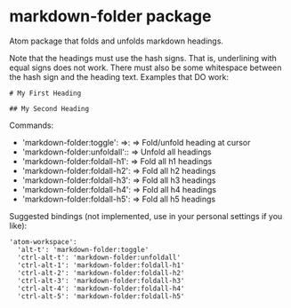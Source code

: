 # markdown-folder package

Atom package that folds and unfolds markdown headings.

Note that the headings must use the hash signs. That is, underlining with equal signs does not work.
There must also be some whitespace between the hash sign and the heading text. Examples that DO work:

`# My First Heading`

`## My Second Heading`

Commands:
  * 'markdown-folder:toggle': =>: => Fold/unfold heading at cursor
  * 'markdown-folder:unfoldall':: => Unfold all headings
  * 'markdown-folder:foldall-h1': => Fold all h1 headings
  * 'markdown-folder:foldall-h2': => Fold all h2 headings
  * 'markdown-folder:foldall-h3': => Fold all h3 headings
  * 'markdown-folder:foldall-h4': => Fold all h4 headings
  * 'markdown-folder:foldall-h5': => Fold all h5 headings


Suggested bindings (not implemented, use in your personal settings if you like):
```
'atom-workspace':
  'alt-t': 'markdown-folder:toggle'
  'ctrl-alt-t': 'markdown-folder:unfoldall'
  'ctrl-alt-1': 'markdown-folder:foldall-h1'
  'ctrl-alt-2': 'markdown-folder:foldall-h2'
  'ctrl-alt-3': 'markdown-folder:foldall-h3'
  'ctrl-alt-4': 'markdown-folder:foldall-h4'
  'ctrl-alt-5': 'markdown-folder:foldall-h5'
```
